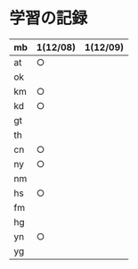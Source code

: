 # 学習の記録

| mb | 1(12/08) | 1(12/09) |
| -- | -- | -- | 
| at | ○ | |
| ok | | |
| km | ○ | |
| kd | ○ | |
| gt | | |
| th | | |
| cn | ○ | |
| ny | ○ | |
| nm | | |
| hs | ○ | |
| fm | | |
| hg | | |
| yn | ○ | |
| yg | | |
